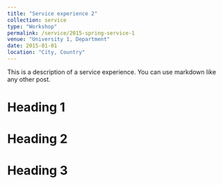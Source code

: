 ```yaml
---
title: "Service experience 2"
collection: service
type: "Workshop"
permalink: /service/2015-spring-service-1
venue: "University 1, Department"
date: 2015-01-01
location: "City, Country"
---
```


This is a description of a service experience. You can use markdown like any other post.

Heading 1
======

Heading 2
======

Heading 3
======
